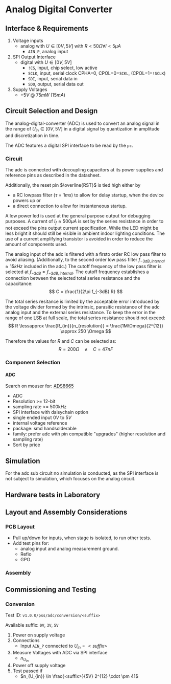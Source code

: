 # Analog Digital Converter

## Interface & Requirements

1. Voltage inputs
    - analog with $U \in [0V, 5V]$ with $R < 50 \Omega \forall I < 5 \mu A$
        - `AIN_P`, analog input
2. SPI Output Interface
    - digital with $U \in [0V, 5V]$
        - `!CS`, input, chip select, low active
        - `SCLK`, input, serial clock CPHA=0, CPOL=0=`SCKL`, (CPOL=1=`!SCLK`)
        - `SDI`, input, serial data in
        - `SDO`, output, serial data out
3. Supply Voltages
    - $+5V$ @ $75mW$ ($15mA$)

## Circuit Selection and Design

The analog-digital-converter (ADC) is used to convert an analog signal in the
range of $U_{in} \in [0V, 5V]$ in a digital signal by quantization in amplitude
and discretization in time.

The ADC features a digital SPI interface to be read by the `pc`.

### Circuit

The adc is connected with decoupling capacitors at its power supplies and
reference pins as described in the datasheet.

Additionally, the reset pin $\overline{RST}$ is tied high either by

- a RC lowpass filter ($\tau = 1ms$) to allow for delay startup, when the
  device powers up or
- a direct connection to allow for instanteneous startup.

A low power led is used at the general purpose output for debugging purposes. A
current of $I_f \approx 500 \mu A$ is set by the series resistance in order to
not exceed the pins output current specification.
While the LED might be less bright it should still be visible in ambient indoor
lighting conditions. The use of a current amplifying transistor is avoided in
order to reduce the amount of components used.

The analog input of the adc is filtered with a firsto order RC low pass filter
to avoid aliasing. (Additionally, to the second order low pass filter $f_{-3dB,
internal} \approx 15kHz$ included in the adc.) The cutoff frequency of the low
pass filter is selected at $f_{-3dB} \approx f_{-3dB, internal}$. The cutoff
frequency establishes a connection between the selected total series resistance
and the capacitance:
$$ C = \frac{1}{2\pi f_{-3dB} R} $$

The total series resitance is limited by the acceptable error introduced by the
voltage divider formed by the intrinsic, parasitic resistance of the adc analog
input and the external series resistance. To keep the error in the range of one
LSB at full scale, the total series resistance should not exceed:
$$ R \lessapprox \frac{R_{in}}{n_{resolution}} = \frac{1M\Omega}{2^{12}}
\approx 250 \Omega $$

Therefore the values for $R$ and $C$ can be selected as:
$$ R = 200 \Omega \quad \land \quad C = 47nF $$

### Component Selection

#### ADC

Search on mouser for: [ADS8665](https://mou.sr/4eQgioK)

- ADC
- Resolution >= 12-bit
- sampling rate >= 500kHz
- SPI interface with daisychain option
- single ended input $0V$ to $5V$
- internal voltage reference
- package: smd handsolderable
- family: prefer adc with pin compatible "upgrades" (higher resolution and
sampling rate)
- Sort by price

## Simulation

For the adc sub circuit no simulation is conducted, as the SPI interface is not
subject to simulation, which focuses on the analog circuit.

## Hardware tests in Laboratory

## Layout and Assembly Considerations

### PCB Layout

- Pull up/down for inputs, when stage is isolated, to run other tests.
- Add test pins for:
    - analog input and analog measurement ground.
    - Refio
    - GPO

### Assembly

## Commissioning and Testing

### Conversion

Test ID: `v1.0.0/pss/adc/conversion/<suffix>`

Available suffix: `0V`, `3V`, `5V`

1. Power on supply voltage
2. Connections
    - Input `AIN_P` connected to $U_{in} = <suffix>$
3. Measure Voltages with ADC via SPI interface
    - $n_{U_{in}}$
4. Power off supply voltage
5. Test passed if
    - $n_{U_{in}} \in \frac{<suffix>}{5V} 2^{12} \cdot \pm 41$
